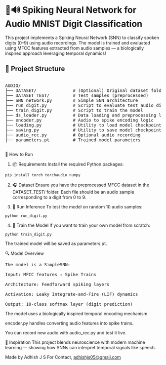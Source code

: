# 🧠🔊 Spiking Neural Network for Audio MNIST Digit Classification

This project implements a Spiking Neural Network (SNN) to classify spoken digits (0–9) using audio recordings. The model is trained and evaluated using MFCC features extracted from audio samples — a biologically inspired approach leveraging temporal dynamics!

## 📁 Project Structure

<pre>

AUDIO/
├── DATASET/              # (Optional) Original dataset folder
├── DATASET_TEST/         # Test samples (preprocessed)
├── SNN_network.py        # Simple SNN architecture
├── run_digit.py          # Script to evaluate test audio digits
├── train_digit.py        # Script to train the model
├── ds_loader.py          # Data loading and preprocessing logic
├── encoder.py            # Audio to spike encoding logic
├── loading.py            # Utility to load model checkpoints
├── saving.py             # Utility to save model checkpoints
├── audio_rec.py          # Optional audio recording
├── parameters.pt         # Trained model parameters

</pre>

🚀 How to Run

1. 📦 Requirements
   Install the required Python packages:

```bash
pip install torch torchaudio numpy
```

2. 🎧 Dataset
   Ensure you have the preprocessed MFCC dataset in the DATASET_TEST/ folder. Each file should be an audio sample corresponding to a digit from 0 to 9.


3. 🏁 Run Inference
   To test the model on random 10 audio samples:

```bash
python run_digit.py
```

4. 🧠 Train the Model
   If you want to train your own model from scratch:

```bash
python train_digit.py
```

The trained model will be saved as parameters.pt.


🔍 Model Overview
<pre>
The model is a SimpleSNN:

Input: MFCC features → Spike Trains

Architecture: Feedforward spiking layers

Activation: Leaky Integrate-and-Fire (LIF) dynamics

Output: 10-class softmax layer (digit prediction)
</pre>


The model uses a biologically inspired temporal encoding mechanism.

encoder.py handles converting audio features into spike trains.

You can record new audio with audio_rec.py and test it live.

🧠 Inspiration
   This project blends neuroscience with modern machine learning — showing how SNNs can interpret temporal signals like speech.



Made by Adhish J S
For Contact,
adhishjs05@gmail.com 
